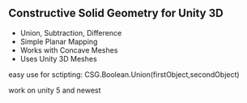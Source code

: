 ## Constructive Solid Geometry for Unity 3D

- Union, Subtraction, Difference
- Simple Planar Mapping
- Works with Concave Meshes
- Uses Unity 3D Meshes

easy use for sctipting: CSG.Boolean.Union(firstObject,secondObject)

work on unity 5 and newest
